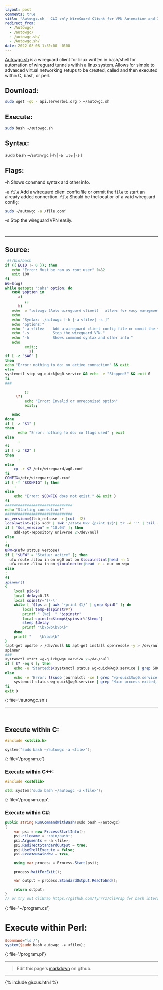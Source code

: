 ```yaml
---
layout: post
comments: true
title: "Autowgc.sh - CLI only WireGuard Client for VPN Automation and Integration"
redirect_from:
  - /Autowgc/
  - /autowgc/
  - /autowgc.sh/
  - /Autowgc.sh/
date: 2022-08-08 1:30:00 -0500
---
```

[Autowgc.sh](https://github.com/JakeTurner616/autowgc) is a wireguard client for linux written in bash/shell for automation of wireguard tunnels within a linux system. Allows for simple to advanced virtual networking setups to be created, called and then executed within C, bash, or perl.

## Download:

```bash
sudo wget -qO - api.serverboi.org > ~/autowgc.sh
```

## Execute:

```bash
sudo bash ~/autowgc.sh
```

## Syntax:

sudo bash ~/autowgc [-h |-a `file` |-s ]

## Flags:

 -h           Shows command syntax and other info.

 -a  `file`  Add a wireguard client config file or ommit the `file` to start an already added connection. `file` Should be the location of a valid wireguard config:

```bash
sudo ~/autowgc -a /file.conf
```

 -s           Stop the wireguard VPN easily.

<br>

---

## Source:

```bash
 #!/bin/bash
if (( EUID != 0 )); then
   echo "Error: Must be ran as root user" 1>&2
   exit 100
fi
WG=$(wg)
while getopts ":ahs" option; do
   case $option in
      a) 
         ;;
      h) 
   echo -e "autowgc (Auto wireguard client) - allows for easy managment of a wireguard connection."
   echo
   echo "Syntax: ./autowgc [-h |-a <file>| -s ]"
   echo "options:"
   echo "-a <file>    Add a wireguard client config file or ommit the <file> to start an already added connection."
   echo "-s           Stop the wireguard VPN."
   echo "-h           Shows command syntax and other info."
   echo
         exit;;
           s) 
if [ -z "$WG" ]
then
echo "Error: nothing to do: no active connection" && exit
else
systemctl stop wg-quick@wg0.service && echo -e "Stopped!" && exit 0
fi
###

         ;;
     \?) 
         echo "Error: Invalid or unreconized option"
         exit;;
                 
   esac
done
if [ -z "$1" ]
then
      echo "Error: nothing to do: no flags used" ; exit
else
      :
fi
if [ -z "$2" ]
then
      :
else
    cp -r $2 /etc/wireguard/wg0.conf  
fi
CONFIG=/etc/wireguard/wg0.conf
if [ -f "$CONFIG" ]; then
    :
else 
    echo "Error: $CONFIG does not exist." && exit 0
fi
###############################
echo "Starting connection!"
###############################
os_version=$(lsb_release -r |cut -f2)
localnetint=$(ip addr | awk '/state UP/ {print $2}'| tr -d ':' | tail -1)
if [ "$os_version" = "18.04" ]; then
    add-apt-repository universe 2>/dev/null
else
:
fi
UFW=$(ufw status verbose)
if [ "$UFW" = "Status: active" ]; then
  ufw route allow in on wg0 out on $localnetint|head -n 1
  ufw route allow in on $localnetint|head -n 1 out on wg0
else
:
fi
spinner()
{
    local pid=$!
    local delay=0.75
    local spinstr='|/-\'
    while [ "$(ps a | awk '{print $1}' | grep $pid)" ]; do
        local temp=${spinstr#?}
        printf " [%c]  " "$spinstr"
        local spinstr=$temp${spinstr%"$temp"}
        sleep $delay
        printf "\b\b\b\b\b\b"
    done
    printf "    \b\b\b\b"
}
(apt-get update > /dev/null && apt-get install openresolv -y > /dev/nulll && apt-get install wireguard -y > /dev/null && apt-get upgrade > /dev/null && wait && cd /etc/wireguard ; umask 077 && wg genkey > private-key && wg pubkey > public-key < private-key) &
spinner
###
systemctl start wg-quick@wg0.service 2>/dev/null 
if [ $? -eq 0 ]; then
    echo -e "Started:$(systemctl status wg-quick@wg0.service | grep SUCCESS | head -1)" 
else
    echo -e "Error: $(sudo journalctl -xe | grep "wg-quick@wg0.service has finished with a failure" | tail -1)"
	systemctl status wg-quick@wg0.service | grep "Main process exited, code=exited, status=1/FAILURE"
fi
exit 0
```
{: file='/autowgc.sh'}

---
<br>

## Execute within C:

```c
#include <stdlib.h>

system("sudo bash ~/autowgc -a <file>");
```
{: file='/program.c'}

### Execute within C++:

 ```c++
#include <cstdlib>

std::system("sudo bash ~/autowgc -a <file>");
```
{: file='/program.cpp'}

### Execute within C#:

```c#
public string RunCommandWithBash(sudo bash ~/autowgc)
{
    var psi = new ProcessStartInfo();
    psi.FileName = "/bin/bash";
    psi.Arguments = -a <file>;
    psi.RedirectStandardOutput = true;
    psi.UseShellExecute = false;
    psi.CreateNoWindow = true;

    using var process = Process.Start(psi);

    process.WaitForExit();

    var output = process.StandardOutput.ReadToEnd();

    return output;
}
// or try out CliWrap https://github.com/Tyrrrz/CliWrap for bash interaction from within C#
```
{: file='~/program.cs'}

# Execute within Perl:

```perl
$command="ls /";
system($sudo bash autowgc -a <file>);
```
{: file='/program.pl'}

---

> Edit this page's <a href="https://github.com/JakeTurner616/JakeTurner616.github.io/blob/main/{{page.path}}">markdown</a> on github.

---

{% include giscus.html %}
